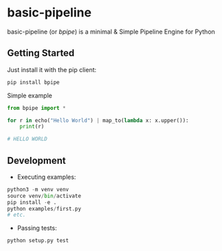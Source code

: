 # basic-pipeline
basic-pipeline (or *bpipe*) is a minimal &amp; Simple Pipeline Engine for Python

## Getting Started
Just install it with the pip client:

```bash
pip install bpipe
```

Simple example
```python
from bpipe import *

for r in echo("Hello World") | map_to(lambda x: x.upper()):
    print(r)

# HELLO WORLD
```

## Development

* Executing examples:
```python
python3 -m venv venv
source venv/bin/activate
pip install -e .
python examples/first.py
# etc.
```

* Passing tests:
```python
python setup.py test
```
